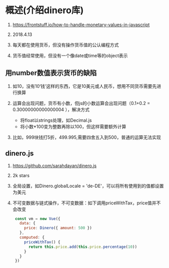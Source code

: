 # 概述(介绍dinero库)

1. https://frontstuff.io/how-to-handle-monetary-values-in-javascript

2. 2018.4.13

3. 每天都在使用货币，但没有操作货币值的公认编程方式

4. 货币值经常使用，但没有一个像date或time等的object表示

## 用number数值表示货币的缺陷

1. 如10，没有10‘钱’这样的东西，它是10美元或人民币，想用不同货币需要先进行换算

2. 运算会出现问题，货币有小数，但js的小数运算会出现问题（0.1+0.2 = 0.30000000000000004 ），解决方式

   - 将float以strings处理，如Decimal.js
   - 将小数*100变为整数再除以100，但这样需要额外计算

3. 比如，999块钱打5折，499.995,需要四舍五入到500，普通的运算无法实现

## dinero.js

1. https://github.com/sarahdayan/dinero.js

2. 2k stars 

3. 全局设置，如Dinero.globalLocale = 'de-DE'，可以将所有使用到的值都设置为美元

4. 不可变数据与链式操作，不可变数据：如下调用priceWithTax，price值并不会改变

   ```javascript
    const vm = new Vue({
      data: {
        price: Dinero({ amount: 500 })
      },
      computed: {
        priceWithTax() {
          return this.price.add(this.price.percentage(10))
        }
      }
    })
   ```
